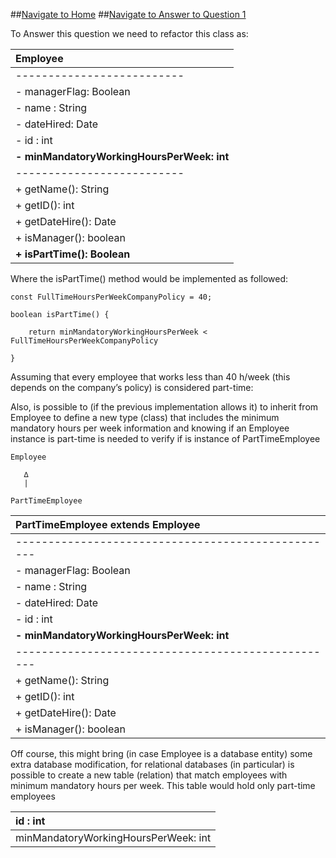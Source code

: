 ##[Navigate to Home](../README.md)
##[Navigate to Answer to Question 1](docs/Answer1.md)

To Answer this question we need to refactor this class as:

|Employee|
|:--------------------------|
|--------------------------|
|- managerFlag: Boolean|
|- name : String|
|- dateHired: Date|
|- id : int|
|**- minMandatoryWorkingHoursPerWeek: int**|
|--------------------------|
|+ getName(): String|
|+ getID(): int|
|+ getDateHire(): Date|
|+ isManager(): boolean|
|**+ isPartTime(): Boolean**|

Where the isPartTime() method would be implemented as followed:

```
const FullTimeHoursPerWeekCompanyPolicy = 40;

boolean isPartTime() {

	return minMandatoryWorkingHoursPerWeek < FullTimeHoursPerWeekCompanyPolicy

}
```

Assuming that every employee that works less than 40 h/week (this depends on the company’s policy) is considered part-time:

Also, is possible to (if the previous implementation allows it) to inherit from Employee to define a new type (class) that includes the minimum mandatory hours per week information and knowing if  an Employee instance is part-time is needed to verify if is instance of PartTimeEmployee

```
Employee

   ∆
   |

PartTimeEmployee
```

|**PartTimeEmployee extends Employee**|
|:--------------------------|
|--------------------------------------------------|
|- managerFlag: Boolean|
|- name : String|
|- dateHired: Date|
|- id : int|
|**- minMandatoryWorkingHoursPerWeek: int**|
|--------------------------------------------------|
|+ getName(): String|
|+ getID(): int|
|+ getDateHire(): Date|
|+ isManager(): boolean|

Off course, this might bring (in case Employee is a database entity) some extra database modification, for relational databases (in particular) is possible to create a new table (relation) that match employees with minimum mandatory hours per week. This table would hold only part-time employees

|id : int|
|:-------|
|minMandatoryWorkingHoursPerWeek: int|

